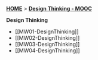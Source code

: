 **[HOME](Home)** > **[Design Thinking - MOOC](Design-Thinking)**

**Design Thinking** 
  * [[MW01-DesignThinking]]
  * [[MW02-DesignThinking]]
  * [[MW03-DesignThinking]]
  * [[MW04-DesignThinking]]

